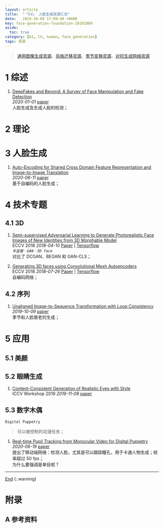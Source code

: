 ```yaml
---
layout: article
title:  "「CV」 人脸生成资源汇总"
date:   2019-10-09 17:09:40 +0800
key: face-generation-foundation-20191009
aside:
  toc: true
category: [AI, CV, human, face_generation]
tags: 资源
---
```

<span id='head'></span>  
>[通用图像生成资源](/ai/cv/image_generation/2019/03/29/foundation.html)、[风格迁移资源](/ai/cv/style_transfer/2020/02/18/foundation.html)、[季节变换资源](/ai/cv/nature/season_translation/2020/01/02/foundation.html)、[对抗生成网络资源](/ai/dl/gan/2019/03/26/foundation.html)      


<!--more-->

# 1 综述  
1. [DeepFakes and Beyond: A Survey of Face Manipulation and Fake Detection](http://cn.arxiv.org/abs/2001.00179)    
*2020-01-01* [paper](https://arxiv.org/abs/2001.00179)    
人脸生成及生成人脸的检测；    

# 2 理论
# 3 人脸生成
1. [Auto-Encoding for Shared Cross Domain Feature Representation and Image-to-Image Translation](http://cn.arxiv.org/abs/2006.11404)  
 *2020-06-11* [paper](https://arxiv.org/abs/2006.11404)     
基于自编码的人脸生成；   

# 4 技术专题
## 4.1 3D
1. [Semi-supervised Adversarial Learning to Generate Photorealistic Face Images of New Identities from 3D Morphable Model](http://cn.arxiv.org/abs/1804.03675)    
ECCV 2018 *2018-04-10* [Paper](https://arxiv.org/abs/1804.03675) | [Tensorflow](https://github.com/barisgecer/facegan)    
*`半监督` · `GAN` · `3D face`*   
对比了 DCGAN、BEGAN 和 GAN-CLS；    

1. [Generating 3D faces using Convolutional Mesh Autoencoders](http://cn.arxiv.org/abs/1807.10267)   
ECCV 2018 *2018-07-26* [Paper](https://arxiv.org/abs/1807.10267) | [Tensorflow](https://github.com/anuragranj/coma)  
自编码网络；    

## 4.2 序列
<span id='loop_sonsistency'> </span>
1. [Unaligned Image-to-Sequence Transformation with Loop Consistency](http://cn.arxiv.org/abs/1910.04149)     
*2019-10-09* [paper](https://arxiv.org/abs/1910.04149)   
季节和人脸衰老的生成；     

# 5 应用
## 5.1 美颜

## 5.2 眼睛生成
1. [Content-Consistent Generation of Realistic Eyes with Style](http://cn.arxiv.org/abs/1911.03346)      
ICCV Workshop 2019 *2019-11-08* [paper](https://arxiv.org/abs/1911.03346)     

## 5.3 数字木偶
`Digital Puppetry`    
>可以被控制的动漫任务；

1. [Real-time Pupil Tracking from Monocular Video for Digital Puppetry](http://cn.arxiv.org/abs/2006.11341)  
*2020-06-19* [paper](https://arxiv.org/abs/2006.11341)  
提出了移动端网络：检测人脸，尤其是可以跟踪瞳孔，用于卡通人物生成；帧率超过 50 fps；       
 为什么要强调是单目呢？    

-------------------  
[End](#head)
{:.warning}  


# 附录
## A 参考资料
